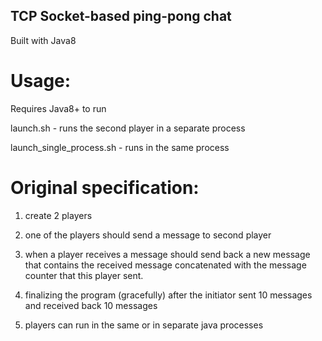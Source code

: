 <h2> TCP Socket-based ping-pong chat</h2> 
Built with Java8 
<h1> Usage: </h1>

<p/>Requires Java8+ to run

launch.sh - runs the second player in a separate process
<p/>launch_single_process.sh - runs in the same process
<h1> Original specification: </h1> 

1. create 2 players

2. one of the players should send a message to second player 

3. when a player receives a message should send back a new message that contains the received message
   concatenated with the message counter that this player sent.

4. finalizing the program (gracefully) after the initiator sent 10 messages and received back 10 messages

5.  players can run in the same or in separate java processes
